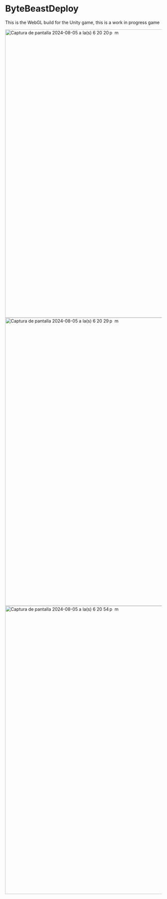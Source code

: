 # ByteBeastDeploy

This is the WebGL build for the Unity game, this is a work in progress game

<img width="928" alt="Captura de pantalla 2024-08-05 a la(s) 6 20 20 p  m" src="https://github.com/user-attachments/assets/22729374-3590-43af-9b5f-007042fb286a">

<img width="928" alt="Captura de pantalla 2024-08-05 a la(s) 6 20 29 p  m" src="https://github.com/user-attachments/assets/ee7195f7-0e78-4154-b538-0a33c0c42897">

<img width="928" alt="Captura de pantalla 2024-08-05 a la(s) 6 20 54 p  m" src="https://github.com/user-attachments/assets/9287f566-59fb-4281-b437-f3fd19c6a2ce">
